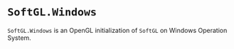 ﻿# `SoftGL.Windows`
`SoftGL.Windows` is an OpenGL initialization of `SoftGL` on Windows Operation System.

